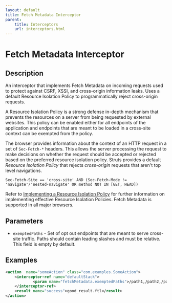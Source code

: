 ```yaml
---
layout: default
title: Fetch Metadata Interceptor
parent:
    title: Interceptors
    url: interceptors.html
---
```


# Fetch Metadata Interceptor

## Description

An interceptor that implements Fetch Metadata on incoming requests used to protect against CSRF, XSSI, and cross-origin 
information leaks. Uses a default Resource Isolation Policy to programmatically reject cross-origin requests.

A Resource Isolation Policy is a strong defense in-depth mechanism that prevents the resources on a server from being 
requested by external websites. This policy can be enabled either for all endpoints of the application and  endpoints 
that are meant to be loaded in a cross-site context can be exempted from the policy.

The browser provides information about the context of an HTTP request in a set of `Sec-Fetch-*` headers. This allows 
the server processing the request to make decisions on whether the request should be accepted or rejected based 
on the preferred resource isolation policy. Struts provides a default _Resource Isolation Policy_ that rejects 
_cross-origin_ requests that aren't top level navigations.

```
Sec-Fetch-Site == 'cross-site' AND (Sec-Fetch-Mode != 'navigate'/'nested-navigate' OR method NOT IN [GET, HEAD])
```

Refer to [Implementing a Resource Isolation Policy](https://web.dev/fetch-metadata/#implementing-a-resource-isolation-policy) 
for further information on implementing effective Resource Isolation Policies. Fetch Metadata is supported in all major browsers.

## Parameters

- `exemptedPaths` - Set of opt out endpoints that are meant to serve cross-site traffic. Paths should contain leading 
   slashes and must be relative. This field is empty by default.

## Examples

```xml
<action  name="someAction" class="com.examples.SomeAction">
    <interceptor-ref name="defaultStack">
            <param name="fetchMetadata.exemptedPaths">/path1,/path2,/path3</param>
    </interceptor-ref>
    <result name="success">good_result.ftl</result>
</action>
```
